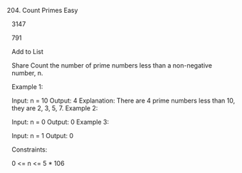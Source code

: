 204. Count Primes
Easy

3147

791

Add to List

Share
Count the number of prime numbers less than a non-negative number, n.



Example 1:

Input: n = 10
Output: 4
Explanation: There are 4 prime numbers less than 10, they are 2, 3, 5, 7.
Example 2:

Input: n = 0
Output: 0
Example 3:

Input: n = 1
Output: 0


Constraints:

0 <= n <= 5 * 106
